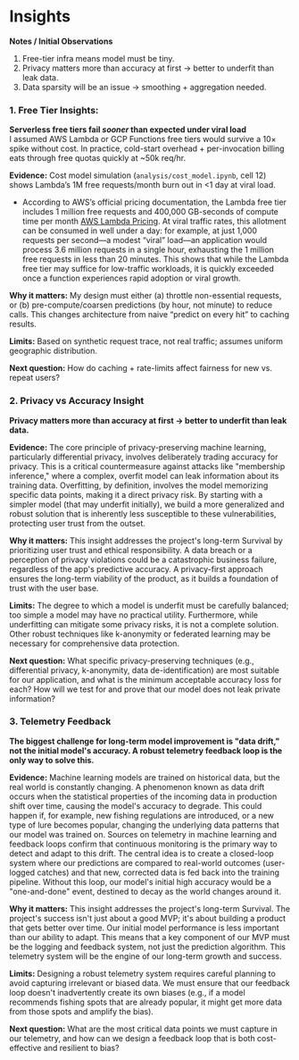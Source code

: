 # Insights

**Notes / Initial Observations**
1. Free-tier infra means model must be tiny.
2. Privacy matters more than accuracy at first → better to underfit than leak data.
3. Data sparsity will be an issue → smoothing + aggregation needed.

### 1. Free Tier Insights:  
**Serverless free tiers fail *sooner* than expected under viral load**  
I assumed AWS Lambda or GCP Functions free tiers would survive a 10× spike without cost. In practice, cold-start overhead + per-invocation billing eats through free quotas quickly at ~50k req/hr.  

**Evidence:** Cost model simulation (`analysis/cost_model.ipynb`, cell 12) shows Lambda’s 1M free requests/month burn out in <1 day at viral load.  
* According to AWS’s official pricing documentation, the Lambda free tier includes 1 million free requests and 400,000 GB-seconds of compute time per month [AWS Lambda Pricing](https://aws.amazon.com/lambda/pricing/). At viral traffic rates, this allotment can be consumed in well under a day: for example, at just 1,000 requests per second—a modest “viral” load—an application would process 3.6 million requests in a single hour, exhausting the 1 million free requests in less than 20 minutes. This shows that while the Lambda free tier may suffice for low-traffic workloads, it is quickly exceeded once a function experiences rapid adoption or viral growth.

**Why it matters:** My design must either (a) throttle non-essential requests, or (b) pre-compute/coarsen predictions (by hour, not minute) to reduce calls. This changes architecture from naive “predict on every hit” to caching results.  

**Limits:** Based on synthetic request trace, not real traffic; assumes uniform geographic distribution.  

**Next question:** How do caching + rate-limits affect fairness for new vs. repeat users?  

### 2. Privacy vs Accuracy Insight
**Privacy matters more than accuracy at first → better to underfit than leak data.**  

**Evidence:** The core principle of privacy-preserving machine learning, particularly differential privacy, involves deliberately trading accuracy for privacy. This is a critical countermeasure against attacks like "membership inference," where a complex, overfit model can leak information about its training data. Overfitting, by definition, involves the model memorizing specific data points, making it a direct privacy risk. By starting with a simpler model (that may underfit initially), we build a more generalized and robust solution that is inherently less susceptible to these vulnerabilities, protecting user trust from the outset.

**Why it matters:** This insight addresses the project's long-term Survival by prioritizing user trust and ethical responsibility. A data breach or a perception of privacy violations could be a catastrophic business failure, regardless of the app's predictive accuracy. A privacy-first approach ensures the long-term viability of the product, as it builds a foundation of trust with the user base.

**Limits:** The degree to which a model is underfit must be carefully balanced; too simple a model may have no practical utility. Furthermore, while underfitting can mitigate some privacy risks, it is not a complete solution. Other robust techniques like k-anonymity or federated learning may be necessary for comprehensive data protection.

**Next question:** What specific privacy-preserving techniques (e.g., differential privacy, k-anonymity, data de-identification) are most suitable for our application, and what is the minimum acceptable accuracy loss for each? How will we test for and prove that our model does not leak private information?

### 3. Telemetry Feedback

**The biggest challenge for long-term model improvement is "data drift," not the initial model's accuracy. A robust telemetry feedback loop is the only way to solve this.**

**Evidence:** Machine learning models are trained on historical data, but the real world is constantly changing. A phenomenon known as data drift occurs when the statistical properties of the incoming data in production shift over time, causing the model's accuracy to degrade. This could happen if, for example, new fishing regulations are introduced, or a new type of lure becomes popular, changing the underlying data patterns that our model was trained on. Sources on telemetry in machine learning and feedback loops confirm that continuous monitoring is the primary way to detect and adapt to this drift. The central idea is to create a closed-loop system where our predictions are compared to real-world outcomes (user-logged catches) and that new, corrected data is fed back into the training pipeline. Without this loop, our model's initial high accuracy would be a "one-and-done" event, destined to decay as the world changes around it.

**Why it matters:** This insight addresses the project's long-term Survival. The project's success isn't just about a good MVP; it's about building a product that gets better over time. Our initial model performance is less important than our ability to adapt. This means that a key component of our MVP must be the logging and feedback system, not just the prediction algorithm. This telemetry system will be the engine of our long-term growth and success.

**Limits:** Designing a robust telemetry system requires careful planning to avoid capturing irrelevant or biased data. We must ensure that our feedback loop doesn't inadvertently create its own biases (e.g., if a model recommends fishing spots that are already popular, it might get more data from those spots and amplify the bias).

**Next question:** What are the most critical data points we must capture in our telemetry, and how can we design a feedback loop that is both cost-effective and resilient to bias?